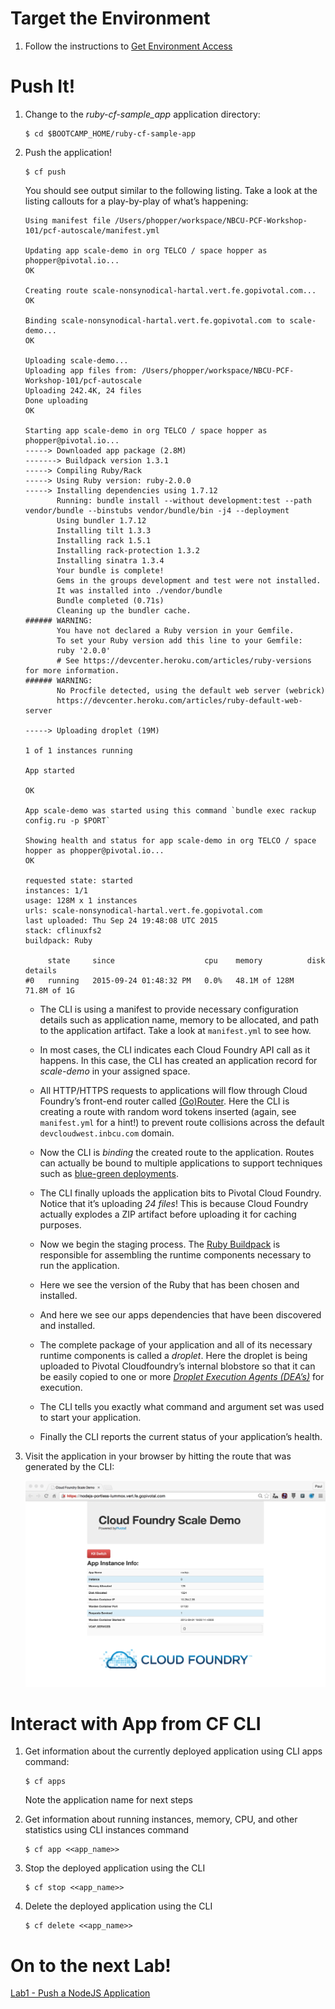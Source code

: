 Target the Environment
======================

1.  Follow the instructions to [Get Environment Access](../README.adoc)

Push It!
========

1.  Change to the *ruby-cf-sample\_app* application directory:

        $ cd $BOOTCAMP_HOME/ruby-cf-sample-app

2.  Push the application!

        $ cf push

    You should see output similar to the following listing. Take a look
    at the listing callouts for a play-by-play of what’s happening:

        Using manifest file /Users/phopper/workspace/NBCU-PCF-Workshop-101/pcf-autoscale/manifest.yml

        Updating app scale-demo in org TELCO / space hopper as phopper@pivotal.io...
        OK

        Creating route scale-nonsynodical-hartal.vert.fe.gopivotal.com...
        OK

        Binding scale-nonsynodical-hartal.vert.fe.gopivotal.com to scale-demo...
        OK

        Uploading scale-demo...
        Uploading app files from: /Users/phopper/workspace/NBCU-PCF-Workshop-101/pcf-autoscale
        Uploading 242.4K, 24 files
        Done uploading
        OK

        Starting app scale-demo in org TELCO / space hopper as phopper@pivotal.io...
        -----> Downloaded app package (2.8M)
        -------> Buildpack version 1.3.1
        -----> Compiling Ruby/Rack
        -----> Using Ruby version: ruby-2.0.0
        -----> Installing dependencies using 1.7.12
               Running: bundle install --without development:test --path vendor/bundle --binstubs vendor/bundle/bin -j4 --deployment
               Using bundler 1.7.12
               Installing tilt 1.3.3
               Installing rack 1.5.1
               Installing rack-protection 1.3.2
               Installing sinatra 1.3.4
               Your bundle is complete!
               Gems in the groups development and test were not installed.
               It was installed into ./vendor/bundle
               Bundle completed (0.71s)
               Cleaning up the bundler cache.
        ###### WARNING:
               You have not declared a Ruby version in your Gemfile.
               To set your Ruby version add this line to your Gemfile:
               ruby '2.0.0'
               # See https://devcenter.heroku.com/articles/ruby-versions for more information.
        ###### WARNING:
               No Procfile detected, using the default web server (webrick)
               https://devcenter.heroku.com/articles/ruby-default-web-server

        -----> Uploading droplet (19M)

        1 of 1 instances running

        App started

        OK

        App scale-demo was started using this command `bundle exec rackup config.ru -p $PORT`

        Showing health and status for app scale-demo in org TELCO / space hopper as phopper@pivotal.io...
        OK

        requested state: started
        instances: 1/1
        usage: 128M x 1 instances
        urls: scale-nonsynodical-hartal.vert.fe.gopivotal.com
        last uploaded: Thu Sep 24 19:48:08 UTC 2015
        stack: cflinuxfs2
        buildpack: Ruby

             state     since                    cpu    memory          disk          details
        #0   running   2015-09-24 01:48:32 PM   0.0%   48.1M of 128M   71.8M of 1G

    -   The CLI is using a manifest to provide necessary configuration
        details such as application name, memory to be allocated, and
        path to the application artifact. Take a look at `manifest.yml`
        to see how.

    -   In most cases, the CLI indicates each Cloud Foundry API call as
        it happens. In this case, the CLI has created an application
        record for *scale-demo* in your assigned space.

    -   All HTTP/HTTPS requests to applications will flow through Cloud
        Foundry’s front-end router called
        [(Go)Router](http://docs.cloudfoundry.org/concepts/architecture/router.html).
        Here the CLI is creating a route with random word tokens
        inserted (again, see `manifest.yml` for a hint!) to prevent
        route collisions across the default `devcloudwest.inbcu.com`
        domain.

    -   Now the CLI is *binding* the created route to the application.
        Routes can actually be bound to multiple applications to support
        techniques such as [blue-green
        deployments](http://www.mattstine.com/2013/07/10/blue-green-deployments-on-cloudfoundry).

    -   The CLI finally uploads the application bits to Pivotal Cloud
        Foundry. Notice that it’s uploading *24 files*! This is because
        Cloud Foundry actually explodes a ZIP artifact before uploading
        it for caching purposes.

    -   Now we begin the staging process. The [Ruby
        Buildpack](https://github.com/cloudfoundry/ruby-buildpack) is
        responsible for assembling the runtime components necessary to
        run the application.

    -   Here we see the version of the Ruby that has been chosen and
        installed.

    -   And here we see our apps dependencies that have been discovered
        and installed.

    -   The complete package of your application and all of its
        necessary runtime components is called a *droplet*. Here the
        droplet is being uploaded to Pivotal Cloudfoundry’s internal
        blobstore so that it can be easily copied to one or more
        *[Droplet Execution Agents
        (DEA’s)](http://docs.cloudfoundry.org/concepts/architecture/execution-agent.html)*
        for execution.

    -   The CLI tells you exactly what command and argument set was used
        to start your application.

    -   Finally the CLI reports the current status of your application’s
        health.

3.  Visit the application in your browser by hitting the route that was
    generated by the CLI:

    ![](lab-ruby.png)

Interact with App from CF CLI
=============================

1.  Get information about the currently deployed application using CLI
    apps command:

        $ cf apps

    Note the application name for next steps

2.  Get information about running instances, memory, CPU, and other
    statistics using CLI instances command

        $ cf app <<app_name>>

3.  Stop the deployed application using the CLI

        $ cf stop <<app_name>>

4.  Delete the deployed application using the CLI

        $ cf delete <<app_name>>

On to the next Lab!
===================

[Lab1 - Push a NodeJS Application](lab-node)
